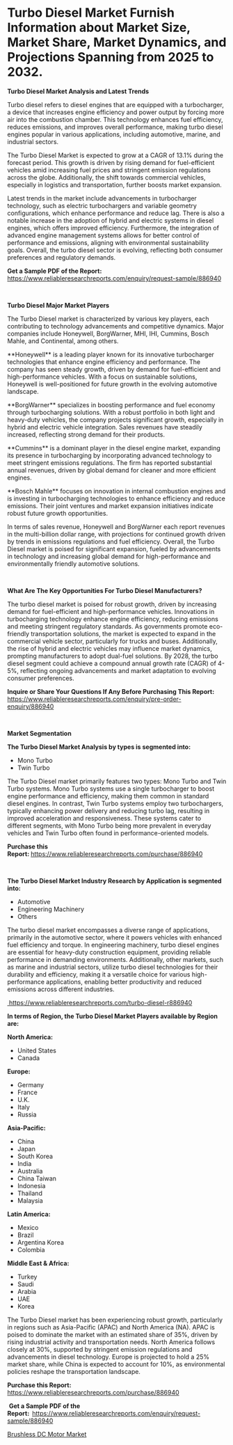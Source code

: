 <p><h1>Turbo Diesel Market Furnish Information about Market Size, Market Share, Market Dynamics, and Projections Spanning from 2025 to 2032.</h1></p><p><strong>Turbo Diesel Market Analysis and Latest Trends</strong></p>
<p><p>Turbo diesel refers to diesel engines that are equipped with a turbocharger, a device that increases engine efficiency and power output by forcing more air into the combustion chamber. This technology enhances fuel efficiency, reduces emissions, and improves overall performance, making turbo diesel engines popular in various applications, including automotive, marine, and industrial sectors.</p><p>The Turbo Diesel Market is expected to grow at a CAGR of 13.1% during the forecast period. This growth is driven by rising demand for fuel-efficient vehicles amid increasing fuel prices and stringent emission regulations across the globe. Additionally, the shift towards commercial vehicles, especially in logistics and transportation, further boosts market expansion. </p><p>Latest trends in the market include advancements in turbocharger technology, such as electric turbochargers and variable geometry configurations, which enhance performance and reduce lag. There is also a notable increase in the adoption of hybrid and electric systems in diesel engines, which offers improved efficiency. Furthermore, the integration of advanced engine management systems allows for better control of performance and emissions, aligning with environmental sustainability goals. Overall, the turbo diesel sector is evolving, reflecting both consumer preferences and regulatory demands.</p></p>
<p><strong>Get a Sample PDF of the Report:&nbsp;</strong> <a href="https://www.reliableresearchreports.com/enquiry/request-sample/886940?utm_campaign=3319&utm_medium=2&utm_source=Github&utm_content=ia&utm_term=08042025&utm_id=turbo-diesel">https://www.reliableresearchreports.com/enquiry/request-sample/886940</a></p>
<p>&nbsp;</p>
<p><strong>Turbo Diesel Major Market Players</strong></p>
<p><p>The Turbo Diesel market is characterized by various key players, each contributing to technology advancements and competitive dynamics. Major companies include Honeywell, BorgWarner, MHI, IHI, Cummins, Bosch Mahle, and Continental, among others.</p><p>**Honeywell** is a leading player known for its innovative turbocharger technologies that enhance engine efficiency and performance. The company has seen steady growth, driven by demand for fuel-efficient and high-performance vehicles. With a focus on sustainable solutions, Honeywell is well-positioned for future growth in the evolving automotive landscape.</p><p>**BorgWarner** specializes in boosting performance and fuel economy through turbocharging solutions. With a robust portfolio in both light and heavy-duty vehicles, the company projects significant growth, especially in hybrid and electric vehicle integration. Sales revenues have steadily increased, reflecting strong demand for their products.</p><p>**Cummins** is a dominant player in the diesel engine market, expanding its presence in turbocharging by incorporating advanced technology to meet stringent emissions regulations. The firm has reported substantial annual revenues, driven by global demand for cleaner and more efficient engines.</p><p>**Bosch Mahle** focuses on innovation in internal combustion engines and is investing in turbocharging technologies to enhance efficiency and reduce emissions. Their joint ventures and market expansion initiatives indicate robust future growth opportunities.</p><p>In terms of sales revenue, Honeywell and BorgWarner each report revenues in the multi-billion dollar range, with projections for continued growth driven by trends in emissions regulations and fuel efficiency. Overall, the Turbo Diesel market is poised for significant expansion, fueled by advancements in technology and increasing global demand for high-performance and environmentally friendly automotive solutions.</p></p>
<p>&nbsp;</p>
<p><strong>What Are The Key Opportunities For Turbo Diesel Manufacturers?</strong></p>
<p><p>The turbo diesel market is poised for robust growth, driven by increasing demand for fuel-efficient and high-performance vehicles. Innovations in turbocharging technology enhance engine efficiency, reducing emissions and meeting stringent regulatory standards. As governments promote eco-friendly transportation solutions, the market is expected to expand in the commercial vehicle sector, particularly for trucks and buses. Additionally, the rise of hybrid and electric vehicles may influence market dynamics, prompting manufacturers to adopt dual-fuel solutions. By 2028, the turbo diesel segment could achieve a compound annual growth rate (CAGR) of 4-5%, reflecting ongoing advancements and market adaptation to evolving consumer preferences.</p></p>
<p><strong>Inquire or Share Your Questions If Any Before Purchasing This Report:</strong> <a href="https://www.reliableresearchreports.com/enquiry/pre-order-enquiry/886940?utm_campaign=3319&utm_medium=2&utm_source=Github&utm_content=ia&utm_term=08042025&utm_id=turbo-diesel">https://www.reliableresearchreports.com/enquiry/pre-order-enquiry/886940</a></p>
<p>&nbsp;</p>
<p><strong>Market Segmentation</strong></p>
<p><strong>The Turbo Diesel Market Analysis by types is segmented into:</strong></p>
<p><ul><li>Mono Turbo</li><li>Twin Turbo</li></ul></p>
<p><p>The Turbo Diesel market primarily features two types: Mono Turbo and Twin Turbo systems. Mono Turbo systems use a single turbocharger to boost engine performance and efficiency, making them common in standard diesel engines. In contrast, Twin Turbo systems employ two turbochargers, typically enhancing power delivery and reducing turbo lag, resulting in improved acceleration and responsiveness. These systems cater to different segments, with Mono Turbo being more prevalent in everyday vehicles and Twin Turbo often found in performance-oriented models.</p></p>
<p><strong>Purchase this Report:&nbsp;</strong><a href="https://www.reliableresearchreports.com/purchase/886940?utm_campaign=3319&utm_medium=2&utm_source=Github&utm_content=ia&utm_term=08042025&utm_id=turbo-diesel">https://www.reliableresearchreports.com/purchase/886940</a></p>
<p>&nbsp;</p>
<p><strong>The Turbo Diesel Market Industry Research by Application is segmented into:</strong></p>
<p><ul><li>Automotive</li><li>Engineering Machinery</li><li>Others</li></ul></p>
<p><p>The turbo diesel market encompasses a diverse range of applications, primarily in the automotive sector, where it powers vehicles with enhanced fuel efficiency and torque. In engineering machinery, turbo diesel engines are essential for heavy-duty construction equipment, providing reliable performance in demanding environments. Additionally, other markets, such as marine and industrial sectors, utilize turbo diesel technologies for their durability and efficiency, making it a versatile choice for various high-performance applications, enabling better productivity and reduced emissions across different industries.</p></p>
<p><a href="https://www.reliableresearchreports.com/turbo-diesel-r886940?utm_campaign=3319&utm_medium=2&utm_source=Github&utm_content=ia&utm_term=08042025&utm_id=turbo-diesel">&nbsp;https://www.reliableresearchreports.com/turbo-diesel-r886940</a></p>
<p><strong>In terms of Region, the Turbo Diesel Market Players available by Region are:</strong></p>
<p>
    <p> <strong> North America: </strong>
        <ul>
            <li>United States</li>
            <li>Canada</li>
        </ul>
        </p> 
    <p> <strong> Europe: </strong>
        <ul>
            <li>Germany</li>
            <li>France</li>
            <li>U.K.</li>
            <li>Italy</li>
            <li>Russia</li>
        </ul>
        </p> 
    <p> <strong> Asia-Pacific: </strong>
        <ul>
            <li>China</li>
            <li>Japan</li>
            <li>South Korea</li>
            <li>India</li>
            <li>Australia</li>
            <li>China Taiwan</li>
            <li>Indonesia</li>
            <li>Thailand</li>
            <li>Malaysia</li>
        </ul>
        </p> 
    <p> <strong> Latin America: </strong>
        <ul>
            <li>Mexico</li>
            <li>Brazil</li>
            <li>Argentina Korea</li>
            <li>Colombia</li>
        </ul>
        </p> 
    <p> <strong> Middle East & Africa: </strong>
        <ul>
            <li>Turkey</li>
            <li>Saudi</li>
            <li>Arabia</li>
            <li>UAE</li>
            <li>Korea</li>
        </ul>
    </p>
    </p>
<p><p>The Turbo Diesel market has been experiencing robust growth, particularly in regions such as Asia-Pacific (APAC) and North America (NA). APAC is poised to dominate the market with an estimated share of 35%, driven by rising industrial activity and transportation needs. North America follows closely at 30%, supported by stringent emission regulations and advancements in diesel technology. Europe is projected to hold a 25% market share, while China is expected to account for 10%, as environmental policies reshape the transportation landscape.</p></p>
<p><strong>Purchase this Report: </strong><a href="https://www.reliableresearchreports.com/purchase/886940?utm_campaign=3319&utm_medium=2&utm_source=Github&utm_content=ia&utm_term=08042025&utm_id=turbo-diesel">https://www.reliableresearchreports.com/purchase/886940</a></p>
<p>&nbsp;<strong>Get a Sample PDF of the Report:&nbsp;&nbsp;</strong><a href="https://www.reliableresearchreports.com/enquiry/request-sample/886940?utm_campaign=3319&utm_medium=2&utm_source=Github&utm_content=ia&utm_term=08042025&utm_id=turbo-diesel">https://www.reliableresearchreports.com/enquiry/request-sample/886940</a></p>
<p><strong></strong></p>
<p><p><a href="https://github.com/izetajhazuga/Market-Research-Report-List-1/blob/main/brushless-dc-motor-market.md?utm_campaign=3319&utm_medium=2&utm_source=Github&utm_content=ia&utm_term=08042025&utm_id=turbo-diesel">Brushless DC Motor Market</a></p></p>